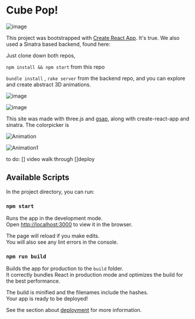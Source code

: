 # Cube Pop!
![image](https://user-images.githubusercontent.com/734083/131164362-0998543b-2dd3-4714-9b78-330b714a1f00.png)

This project was bootstrapped with [Create React App](https://github.com/facebook/create-react-app).
It's true. 
We also used a Sinatra based backend, found here:

Just clone down both repos, 

`npm install && npm start` from this repo

`bundle install` , `rake server` from the backend repo, and you can explore and create abstract 3D animations.

![image](https://user-images.githubusercontent.com/734083/131165509-b34f1244-b0f4-4122-85fb-186da2e230a9.png)

![image](https://user-images.githubusercontent.com/734083/131165626-53c57fd9-47d8-475b-81e1-2bbb0d43e05f.png)

This site was made with three.js and [gsap](https://greensock.com/get-started/), along with create-react-app and sinatra.
The colorpicker is 

![Animation](https://user-images.githubusercontent.com/734083/131166709-d2f3bb29-e13c-4c64-a587-9896ee2a942c.gif)

![Animation1](https://user-images.githubusercontent.com/734083/131168632-268cde07-5388-47fd-b15e-ce9eed4a72f0.gif)

to do: 
[] video walk through
[]deploy


## Available Scripts

In the project directory, you can run:

### `npm start`

Runs the app in the development mode.\
Open [http://localhost:3000](http://localhost:3000) to view it in the browser.

The page will reload if you make edits.\
You will also see any lint errors in the console.

### `npm run build`

Builds the app for production to the `build` folder.\
It correctly bundles React in production mode and optimizes the build for the best performance.

The build is minified and the filenames include the hashes.\
Your app is ready to be deployed!

See the section about [deployment](https://facebook.github.io/create-react-app/docs/deployment) for more information.

